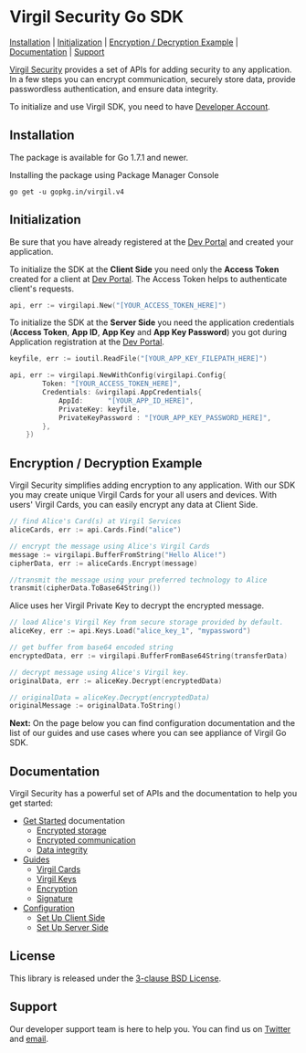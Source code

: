 # Virgil Security Go SDK
[Installation](#installation) | [Initialization](#initialization) | [Encryption / Decryption Example](#encryption) | [Documentation](#documentation) | [Support](#support)

[Virgil Security](https://virgilsecurity.com) provides a set of APIs for adding security to any application. In a few steps you can encrypt communication, securely store data, provide passwordless authentication, and ensure data integrity.

To initialize and use Virgil SDK, you need to have [Developer Account](https://developer.virgilsecurity.com/account/signin).

## Installation

The package is available for Go 1.7.1 and newer.

Installing the package using Package Manager Console

```
go get -u gopkg.in/virgil.v4
```


## Initialization

Be sure that you have already registered at the [Dev Portal](https://developer.virgilsecurity.com/account/signin) and created your application.

To initialize the SDK at the __Client Side__ you need only the __Access Token__ created for a client at [Dev Portal](https://developer.virgilsecurity.com/account/signin). The Access Token helps to authenticate client's requests.

```go
api, err := virgilapi.New("[YOUR_ACCESS_TOKEN_HERE]")
```

To initialize the SDK at the __Server Side__ you need the application credentials (__Access Token__, __App ID__, __App Key__ and __App Key Password__) you got during Application registration at the [Dev Portal](https://developer.virgilsecurity.com/account/signin).

```go
keyfile, err := ioutil.ReadFile("[YOUR_APP_KEY_FILEPATH_HERE]")

api, err := virgilapi.NewWithConfig(virgilapi.Config{
        Token: "[YOUR_ACCESS_TOKEN_HERE]",
        Credentials: &virgilapi.AppCredentials{
            AppId:      "[YOUR_APP_ID_HERE]",
            PrivateKey: keyfile,
            PrivateKeyPassword : "[YOUR_APP_KEY_PASSWORD_HERE]",
        },
    })
```

## Encryption / Decryption Example

Virgil Security simplifies adding encryption to any application. With our SDK you may create unique Virgil Cards for your all users and devices. With users' Virgil Cards, you can easily encrypt any data at Client Side.


```go
// find Alice's Card(s) at Virgil Services
aliceCards, err := api.Cards.Find("alice")

// encrypt the message using Alice's Virgil Cards
message := virgilapi.BufferFromString("Hello Alice!")
cipherData, err := aliceCards.Encrypt(message)

//transmit the message using your preferred technology to Alice
transmit(cipherData.ToBase64String())
```
Alice uses her Virgil Private Key to decrypt the encrypted message.

```go
// load Alice's Virgil Key from secure storage provided by default.
aliceKey, err := api.Keys.Load("alice_key_1", "mypassword")

// get buffer from base64 encoded string
encryptedData, err := virgilapi.BufferFromBase64String(transferData)

// decrypt message using Alice's Virgil key.
originalData, err := aliceKey.Decrypt(encryptedData)

// originalData = aliceKey.Decrypt(encryptedData)
originalMessage := originalData.ToString()
```

__Next:__ On the page below you can find configuration documentation and the list of our guides and use cases where you can see appliance of Virgil Go SDK.


## Documentation

Virgil Security has a powerful set of APIs and the documentation to help you get started:

* [Get Started](/docs/get-started) documentation
  * [Encrypted storage](/docs/get-started/encrypted-storage.md)
  * [Encrypted communication](/docs/get-started/encrypted-communication.md)
  * [Data integrity](/docs/get-started/data-integrity.md)
* [Guides](/docs/guides)
  * [Virgil Cards](/docs/guides/virgil-card)
  * [Virgil Keys](/docs/guides/virgil-key)
  * [Encryption](/docs/guides/encryption)
  * [Signature](/docs/guides/signature)
* [Configuration](/docs/guides/configuration)
  * [Set Up Client Side](/docs/guides/configuration/client-configuration.md)
  * [Set Up Server Side](/docs/guides/configuration/server-configuration.md)


## License

This library is released under the [3-clause BSD License](LICENSE.md).

## Support

Our developer support team is here to help you. You can find us on [Twitter](https://twitter.com/virgilsecurity) and [email][support].

[support]: mailto:support@virgilsecurity.com
